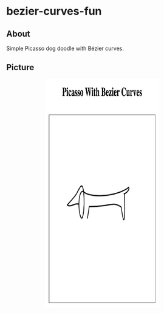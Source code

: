 # bezier-curves-fun

## About 
Simple Picasso dog doodle with Bézier curves.

## Picture
<p align="center"> 
    <img src="screenshot.png" width="300" height="600">
 </p>

